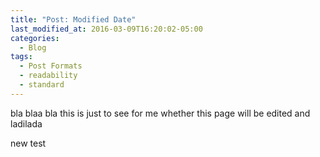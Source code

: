 ```yaml
---
title: "Post: Modified Date"
last_modified_at: 2016-03-09T16:20:02-05:00
categories:
  - Blog
tags:
  - Post Formats
  - readability
  - standard
---
```

bla blaa bla this is just to see for me whether this page will be edited and ladilada


new test
